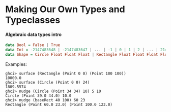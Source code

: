 # Making Our Own Types and Typeclasses

#### Algebraic data types intro

```hs
data Bool = False | True  
data Int = -2147483648 | -2147483647 | ... | -1 | 0 | 1 | 2 | ... | 2147483647  
data Shape = Circle Float Float Float | Rectangle Float Float Float Float
```

Examples:
```
ghci> surface (Rectangle (Point 0 0) (Point 100 100))  
10000.0  
ghci> surface (Circle (Point 0 0) 24)  
1809.5574  
ghci> nudge (Circle (Point 34 34) 10) 5 10  
Circle (Point 39.0 44.0) 10.0  
ghci> nudge (baseRect 40 100) 60 23  
Rectangle (Point 60.0 23.0) (Point 100.0 123.0) 
```